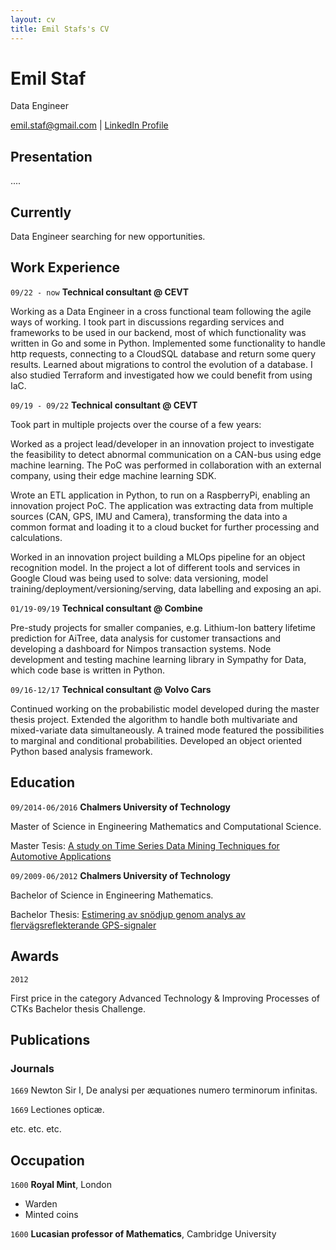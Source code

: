 ```yaml
---
layout: cv
title: Emil Stafs's CV
---
```

# Emil Staf
Data Engineer

<div id="webaddress">
<a href="emil.staf@gmail.com">emil.staf@gmail.com</a>
| <a href="https://www.linkedin.com/in/emil-staf-523b8120/">LinkedIn Profile</a>
</div>

## Presentation
....


## Currently

Data Engineer searching for new opportunities.

## Work Experience

`09/22 - now`
__Technical consultant @ CEVT__

Working as a Data Engineer in a cross functional team following the agile ways of working. I took part in discussions regarding services and frameworks to be used in our backend, most of which functionality was written in Go and some in Python. Implemented some functionality to handle http requests, connecting to a CloudSQL database and return some query results. Learned about migrations to control the evolution of a database. I also studied Terraform and investigated how we could benefit from using IaC.

`09/19 - 09/22`
__Technical consultant @ CEVT__

Took part in multiple projects over the course of a few years:

Worked as a project lead/developer in an innovation project to investigate the feasibility to detect abnormal communication on a CAN-bus using edge machine learning. The PoC was performed in collaboration with an external company, using their edge machine learning SDK.

Wrote an ETL application in Python, to run on a RaspberryPi, enabling an innovation project PoC. The application was extracting data from multiple sources (CAN, GPS, IMU and Camera), transforming the data into a common format and loading it to a cloud bucket for further processing and calculations.

Worked in an innovation project building a MLOps pipeline for an object recognition model. In the project a lot of different tools and services in Google Cloud was being used to solve: data versioning, model training/deployment/versioning/serving, data labelling and exposing an api.

`01/19-09/19`
__Technical consultant @ Combine__

Pre-study projects for smaller companies, e.g. Lithium-Ion battery lifetime prediction for AiTree, data analysis for customer transactions and developing a dashboard for Nimpos transaction systems. Node development and testing machine learning library in Sympathy for Data, which code base is written in Python.

`09/16-12/17`
__Technical consultant @ Volvo Cars__

Continued working on the probabilistic model developed during the master thesis project. Extended the algorithm to handle both multivariate and mixed-variate data simultaneously. A trained mode featured the possibilities to marginal and conditional probabilities. Developed an object oriented Python based analysis framework.

## Education

`09/2014-06/2016`
__Chalmers University of Technology__

Master of Science in Engineering Mathematics and Computational Science.

Master Tesis: <a href="https://odr.chalmers.se/items/726efcda-a3d9-4dbd-903d-5d84512b66fd">A study on Time Series Data Mining Techniques for Automotive Applications</a>

`09/2009-06/2012`
__Chalmers University of Technology__

Bachelor of Science in Engineering Mathematics.

Bachelor Thesis: <a href="https://odr.chalmers.se/items/a2616bf0-3b52-448f-aef7-2d88da60998b">Estimering av snödjup genom analys av flervägsreflekterande GPS-signaler</a>

## Awards

`2012`

First price in the category Advanced Technology & Improving Processes of CTKs Bachelor thesis Challenge.

## Publications

<!-- A list is also available [online](http://scholar.google.co.uk/citations?user=LTOTl0YAAAAJ) -->

### Journals

`1669`
Newton Sir I, De analysi per æquationes numero terminorum infinitas. 

`1669`
Lectiones opticæ.

etc. etc. etc.


## Occupation

`1600`
__Royal Mint__, London

- Warden
- Minted coins

`1600`
__Lucasian professor of Mathematics__, Cambridge University



<!-- ### Footer

Last updated: May 2013 -->


